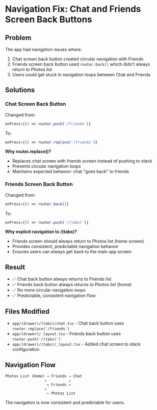 # Navigation Fix: Chat and Friends Screen Back Buttons

## Problem

The app had navigation issues where:

1. Chat screen back button created circular navigation with Friends
2. Friends screen back button used `router.back()` which didn't always return to Photos list
3. Users could get stuck in navigation loops between Chat and Friends

## Solutions

### Chat Screen Back Button

Changed from:

```typescript
onPress={() => router.push('/friends')}
```

To:

```typescript
onPress={() => router.replace('/friends')}
```

**Why router.replace()?**

- Replaces chat screen with friends screen instead of pushing to stack
- Prevents circular navigation loops
- Maintains expected behavior: chat "goes back" to friends

### Friends Screen Back Button

Changed from:

```typescript
onPress={() => router.back()}
```

To:

```typescript
onPress={() => router.push('/(tabs)')}
```

**Why explicit navigation to /(tabs)?**

- Friends screen should always return to Photos list (home screen)
- Provides consistent, predictable navigation behavior
- Ensures users can always get back to the main app screen

## Result

- ✅ Chat back button always returns to Friends list
- ✅ Friends back button always returns to Photos list (home)
- ✅ No more circular navigation loops
- ✅ Predictable, consistent navigation flow

## Files Modified

- `app/(drawer)/(tabs)/chat.tsx` - Chat back button uses `router.replace('/friends')`
- `app/(drawer)/_layout.tsx` - Friends back button uses `router.push('/(tabs)')`
- `app/(drawer)/(tabs)/_layout.tsx` - Added chat screen to stack configuration

## Navigation Flow

```
Photos List (Home) → Friends → Chat
                  ↖          ↙
                   ← Friends ←
                  ↖
                   ← Photos List
```

The navigation is now consistent and predictable for users.
